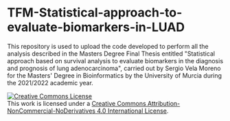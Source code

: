 # TFM-Statistical-approach-to-evaluate-biomarkers-in-LUAD

This repository is used to upload the code developed to perform all the analysis described in the Masters Degree Final Thesis entitled "Statistical approach based on 
survival analysis to evaluate biomarkers in the diagnosis and prognosis of lung adenocarcinoma", carried out by Sergio Vela Moreno for the Masters' Degree in Bioinformatics by the University of Murcia during the 2021/2022 academic year.


<a rel="license" href="http://creativecommons.org/licenses/by-nc-nd/4.0/"><img alt="Creative Commons License" style="border-width:0" src="https://i.creativecommons.org/l/by-nc-nd/4.0/88x31.png" /></a><br />This work is licensed under a <a rel="license" href="http://creativecommons.org/licenses/by-nc-nd/4.0/">Creative Commons Attribution-NonCommercial-NoDerivatives 4.0 International License</a>.
